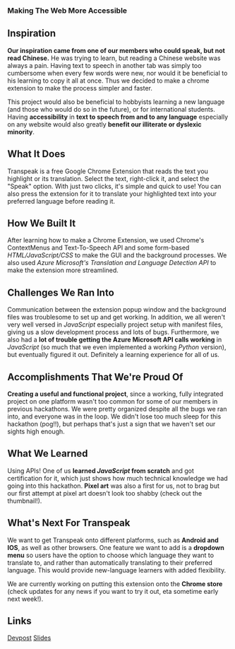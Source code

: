 ### Making The Web More Accessible

## Inspiration
**Our inspiration came from one of our members who could speak, but not read Chinese.** He was trying to learn, but reading a Chinese website was always a pain. Having text to speech in another tab was simply too cumbersome when every few words were new, nor would it be beneficial to his learning to copy it all at once. Thus we decided to make a chrome extension to make the process simpler and faster.

This project would also be beneficial to hobbyists learning a new language (and those who would do so in the future), or for international students. Having **accessibility** in **text to speech from and to any language** especially on any website would also greatly **benefit our illiterate or dyslexic minority**. 

## What It Does
Transpeak is a free Google Chrome Extension that reads the text you highlight or its translation. Select the text, right-click it, and select the "Speak" option. With just two clicks, it's simple and quick to use! You can also press the extension for it to translate your highlighted text into your preferred language before reading it.

## How We Built It
After learning how to make a Chrome Extension, we used Chrome's ContextMenus and Text-To-Speech API and some form-based *HTML/JavaScript/CSS* to make the GUI and the background processes. We also used *Azure Microsoft's Translation and Language Detection API* to make the extension more streamlined.

## Challenges We Ran Into
Communication between the extension popup window and the background files was troublesome to set up and get working. In addition, we all weren't very well versed in *JavaScript* especially project setup with manifest files, giving us a slow development process and lots of bugs. Furthermore, we also had a **lot of trouble getting the Azure Microsoft API calls working** in *JavaScript* (so much that we even implemented a working *Python* version), but eventually figured it out. Definitely a learning experience for all of us.

## Accomplishments That We're Proud Of
**Creating a useful and functional project**, since a working, fully integrated project on one platform wasn't too common for some of our members in previous hackathons. We were pretty organized despite all the bugs we ran into, and everyone was in the loop. We didn't lose too much sleep for this hackathon (pog!!), but perhaps that's just a sign that we haven't set our sights high enough.

## What We Learned
Using APIs! One of us **learned *JavaScript* from scratch** and got certification for it, which just shows how much technical knowledge we had going into this hackathon. **Pixel art** was also a first for us, not to brag but our first attempt at pixel art doesn't look too shabby (check out the thumbnail!).

## What's Next For Transpeak
We want to get Transpeak onto different platforms, such as **Android and IOS**, as well as other browsers. One feature we want to add is a **dropdown menu** so users have the option to choose which language they want to translate to, and rather than automatically translating to their preferred language. This would provide new-language learners with added flexibility. 

We are currently working on putting this extension onto the **Chrome store** (check updates for any news if you want to try it out, eta sometime early next week!).

## Links
[Devpost](https://devpost.com/software/text-to-speech-highlighter)
[Slides](https://docs.google.com/presentation/d/1xBOzkvjuc72VeCTfqkIXZDP9x476sVQhwCIrQ_kx0R8/edit?usp=sharing)
